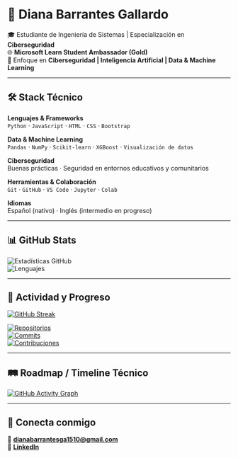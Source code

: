 # 👋 Diana Barrantes Gallardo  

🎓 Estudiante de Ingeniería de Sistemas | Especialización en **Ciberseguridad**  
🌐 **Microsoft Learn Student Ambassador (Gold)**  
🔐 Enfoque en **Ciberseguridad | Inteligencia Artificial | Data & Machine Learning**  

---

## 🛠️ Stack Técnico  

**Lenguajes & Frameworks**  
`Python` · `JavaScript` · `HTML` · `CSS` · `Bootstrap`  

**Data & Machine Learning**  
`Pandas` · `NumPy` · `Scikit-learn` · `XGBoost` · `Visualización de datos`  

**Ciberseguridad**  
Buenas prácticas · Seguridad en entornos educativos y comunitarios  

**Herramientas & Colaboración**  
`Git` · `GitHub` · `VS Code` · `Jupyter` · `Colab`  

**Idiomas**  
Español (nativo) · Inglés (intermedio en progreso)  

---

## 📊 GitHub Stats  

![Estadísticas GitHub](https://github-readme-stats.vercel.app/api?username=dm-barr&show_icons=true&theme=github_dark)  
![Lenguajes](https://github-readme-stats.vercel.app/api/top-langs/?username=dm-barr&layout=compact&theme=github_dark)  

---

## 📌 Actividad y Progreso  

[![GitHub Streak](https://github-readme-streak-stats.herokuapp.com?user=dm-barr&theme=tokyonight&hide_border=true)](https://git.io/streak-stats)  

[![Repositorios](https://github-profile-summary-cards.vercel.app/api/cards/repos-per-language?username=dm-barr&theme=github_dark)](https://github.com/dm-barr)  
[![Commits](https://github-profile-summary-cards.vercel.app/api/cards/most-commit-language?username=dm-barr&theme=github_dark)](https://github.com/dm-barr)  
[![Contribuciones](https://github-profile-summary-cards.vercel.app/api/cards/profile-details?username=dm-barr&theme=github_dark)](https://github.com/dm-barr)  

---

## 🛤️ Roadmap / Timeline Técnico  

[![GitHub Activity Graph](https://github-readme-activity-graph.vercel.app/graph?username=dm-barr&theme=tokyo-night)](https://github.com/dm-barr)  

---

## 🤝 Conecta conmigo  

📧 **dianabarrantesga1510@gmail.com**  
🔗 [**LinkedIn**](https://www.linkedin.com/in/dianabarrantesgallardo)  
